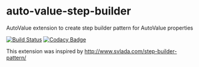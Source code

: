# auto-value-step-builder
AutoValue extension to create step builder pattern for AutoValue properties

[![Build Status](https://travis-ci.org/sopak/auto-value-step-builder.svg?branch=master)](https://travis-ci.org/sopak/auto-value-step-builder)
[![Codacy Badge](https://api.codacy.com/project/badge/Grade/50182c994f8344aca764251ba3f50166)](https://www.codacy.com/app/sopak/auto-value-step-builder?utm_source=github.com&amp;utm_medium=referral&amp;utm_content=sopak/auto-value-step-builder&amp;utm_campaign=Badge_Grade)

This extension was inspired by http://www.svlada.com/step-builder-pattern/

